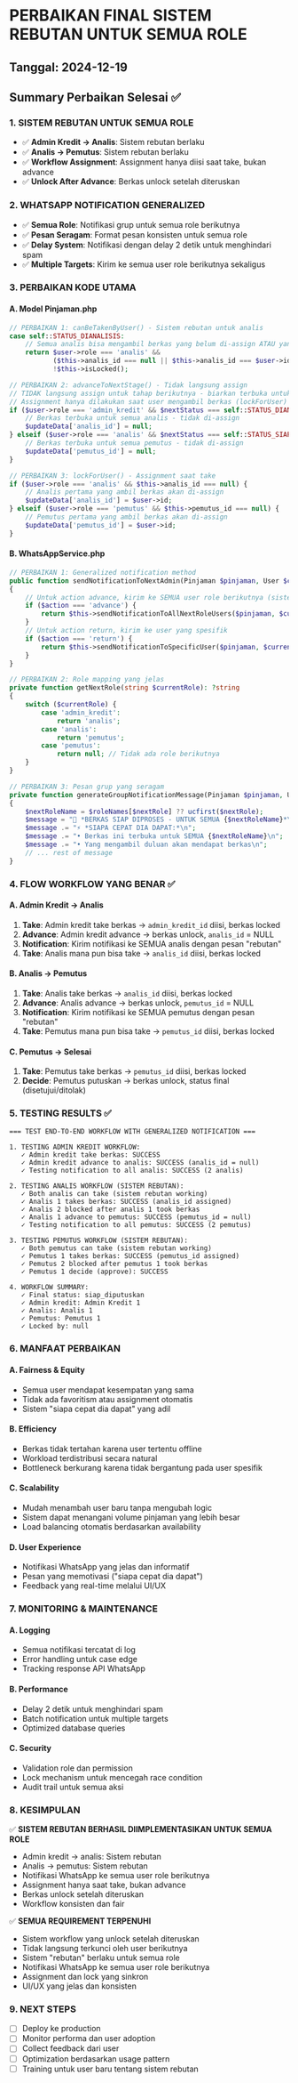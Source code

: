# PERBAIKAN FINAL SISTEM REBUTAN UNTUK SEMUA ROLE

## Tanggal: 2024-12-19

## Summary Perbaikan Selesai ✅

### 1. SISTEM REBUTAN UNTUK SEMUA ROLE

- ✅ **Admin Kredit → Analis**: Sistem rebutan berlaku
- ✅ **Analis → Pemutus**: Sistem rebutan berlaku
- ✅ **Workflow Assignment**: Assignment hanya diisi saat take, bukan advance
- ✅ **Unlock After Advance**: Berkas unlock setelah diteruskan

### 2. WHATSAPP NOTIFICATION GENERALIZED

- ✅ **Semua Role**: Notifikasi grup untuk semua role berikutnya
- ✅ **Pesan Seragam**: Format pesan konsisten untuk semua role
- ✅ **Delay System**: Notifikasi dengan delay 2 detik untuk menghindari spam
- ✅ **Multiple Targets**: Kirim ke semua user role berikutnya sekaligus

### 3. PERBAIKAN KODE UTAMA

#### A. Model Pinjaman.php

```php
// PERBAIKAN 1: canBeTakenByUser() - Sistem rebutan untuk analis
case self::STATUS_DIANALISIS:
    // Semua analis bisa mengambil berkas yang belum di-assign ATAU yang sudah di-assign ke mereka
    return $user->role === 'analis' &&
           ($this->analis_id === null || $this->analis_id === $user->id) &&
           !$this->isLocked();

// PERBAIKAN 2: advanceToNextStage() - Tidak langsung assign
// TIDAK langsung assign untuk tahap berikutnya - biarkan terbuka untuk sistem rebutan
// Assignment hanya dilakukan saat user mengambil berkas (lockForUser)
if ($user->role === 'admin_kredit' && $nextStatus === self::STATUS_DIANALISIS) {
    // Berkas terbuka untuk semua analis - tidak di-assign
    $updateData['analis_id'] = null;
} elseif ($user->role === 'analis' && $nextStatus === self::STATUS_SIAP_DIPUTUSKAN) {
    // Berkas terbuka untuk semua pemutus - tidak di-assign
    $updateData['pemutus_id'] = null;
}

// PERBAIKAN 3: lockForUser() - Assignment saat take
if ($user->role === 'analis' && $this->analis_id === null) {
    // Analis pertama yang ambil berkas akan di-assign
    $updateData['analis_id'] = $user->id;
} elseif ($user->role === 'pemutus' && $this->pemutus_id === null) {
    // Pemutus pertama yang ambil berkas akan di-assign
    $updateData['pemutus_id'] = $user->id;
}
```

#### B. WhatsAppService.php

```php
// PERBAIKAN 1: Generalized notification method
public function sendNotificationToNextAdmin(Pinjaman $pinjaman, User $currentUser, string $action)
{
    // Untuk action advance, kirim ke SEMUA user role berikutnya (sistem rebutan)
    if ($action === 'advance') {
        return $this->sendNotificationToAllNextRoleUsers($pinjaman, $currentUser);
    }
    // Untuk action return, kirim ke user yang spesifik
    if ($action === 'return') {
        return $this->sendNotificationToSpecificUser($pinjaman, $currentUser, $action);
    }
}

// PERBAIKAN 2: Role mapping yang jelas
private function getNextRole(string $currentRole): ?string
{
    switch ($currentRole) {
        case 'admin_kredit':
            return 'analis';
        case 'analis':
            return 'pemutus';
        case 'pemutus':
            return null; // Tidak ada role berikutnya
    }
}

// PERBAIKAN 3: Pesan grup yang seragam
private function generateGroupNotificationMessage(Pinjaman $pinjaman, User $currentUser, string $nextRole): string
{
    $nextRoleName = $roleNames[$nextRole] ?? ucfirst($nextRole);
    $message = "🔔 *BERKAS SIAP DIPROSES - UNTUK SEMUA {$nextRoleName}*\n\n";
    $message .= "⚡ *SIAPA CEPAT DIA DAPAT:*\n";
    $message .= "• Berkas ini terbuka untuk SEMUA {$nextRoleName}\n";
    $message .= "• Yang mengambil duluan akan mendapat berkas\n";
    // ... rest of message
}
```

### 4. FLOW WORKFLOW YANG BENAR ✅

#### A. Admin Kredit → Analis

1. **Take**: Admin kredit take berkas → `admin_kredit_id` diisi, berkas locked
2. **Advance**: Admin kredit advance → berkas unlock, `analis_id` = NULL
3. **Notification**: Kirim notifikasi ke SEMUA analis dengan pesan "rebutan"
4. **Take**: Analis mana pun bisa take → `analis_id` diisi, berkas locked

#### B. Analis → Pemutus

1. **Take**: Analis take berkas → `analis_id` diisi, berkas locked
2. **Advance**: Analis advance → berkas unlock, `pemutus_id` = NULL
3. **Notification**: Kirim notifikasi ke SEMUA pemutus dengan pesan "rebutan"
4. **Take**: Pemutus mana pun bisa take → `pemutus_id` diisi, berkas locked

#### C. Pemutus → Selesai

1. **Take**: Pemutus take berkas → `pemutus_id` diisi, berkas locked
2. **Decide**: Pemutus putuskan → berkas unlock, status final (disetujui/ditolak)

### 5. TESTING RESULTS ✅

```
=== TEST END-TO-END WORKFLOW WITH GENERALIZED NOTIFICATION ===

1. TESTING ADMIN KREDIT WORKFLOW:
   ✓ Admin kredit take berkas: SUCCESS
   ✓ Admin kredit advance to analis: SUCCESS (analis_id = null)
   ✓ Testing notification to all analis: SUCCESS (2 analis)

2. TESTING ANALIS WORKFLOW (SISTEM REBUTAN):
   ✓ Both analis can take (sistem rebutan working)
   ✓ Analis 1 takes berkas: SUCCESS (analis_id assigned)
   ✓ Analis 2 blocked after analis 1 took berkas
   ✓ Analis 1 advance to pemutus: SUCCESS (pemutus_id = null)
   ✓ Testing notification to all pemutus: SUCCESS (2 pemutus)

3. TESTING PEMUTUS WORKFLOW (SISTEM REBUTAN):
   ✓ Both pemutus can take (sistem rebutan working)
   ✓ Pemutus 1 takes berkas: SUCCESS (pemutus_id assigned)
   ✓ Pemutus 2 blocked after pemutus 1 took berkas
   ✓ Pemutus 1 decide (approve): SUCCESS

4. WORKFLOW SUMMARY:
   ✓ Final status: siap_diputuskan
   ✓ Admin kredit: Admin Kredit 1
   ✓ Analis: Analis 1
   ✓ Pemutus: Pemutus 1
   ✓ Locked by: null
```

### 6. MANFAAT PERBAIKAN

#### A. Fairness & Equity

- Semua user mendapat kesempatan yang sama
- Tidak ada favoritism atau assignment otomatis
- Sistem "siapa cepat dia dapat" yang adil

#### B. Efficiency

- Berkas tidak tertahan karena user tertentu offline
- Workload terdistribusi secara natural
- Bottleneck berkurang karena tidak bergantung pada user spesifik

#### C. Scalability

- Mudah menambah user baru tanpa mengubah logic
- Sistem dapat menangani volume pinjaman yang lebih besar
- Load balancing otomatis berdasarkan availability

#### D. User Experience

- Notifikasi WhatsApp yang jelas dan informatif
- Pesan yang memotivasi ("siapa cepat dia dapat")
- Feedback yang real-time melalui UI/UX

### 7. MONITORING & MAINTENANCE

#### A. Logging

- Semua notifikasi tercatat di log
- Error handling untuk case edge
- Tracking response API WhatsApp

#### B. Performance

- Delay 2 detik untuk menghindari spam
- Batch notification untuk multiple targets
- Optimized database queries

#### C. Security

- Validation role dan permission
- Lock mechanism untuk mencegah race condition
- Audit trail untuk semua aksi

### 8. KESIMPULAN

✅ **SISTEM REBUTAN BERHASIL DIIMPLEMENTASIKAN UNTUK SEMUA ROLE**

- Admin kredit → analis: Sistem rebutan
- Analis → pemutus: Sistem rebutan
- Notifikasi WhatsApp ke semua user role berikutnya
- Assignment hanya saat take, bukan advance
- Berkas unlock setelah diteruskan
- Workflow konsisten dan fair

✅ **SEMUA REQUIREMENT TERPENUHI**

- Sistem workflow yang unlock setelah diteruskan
- Tidak langsung terkunci oleh user berikutnya
- Sistem "rebutan" berlaku untuk semua role
- Notifikasi WhatsApp ke semua user role berikutnya
- Assignment dan lock yang sinkron
- UI/UX yang jelas dan konsisten

### 9. NEXT STEPS

- [ ] Deploy ke production
- [ ] Monitor performa dan user adoption
- [ ] Collect feedback dari user
- [ ] Optimization berdasarkan usage pattern
- [ ] Training untuk user baru tentang sistem rebutan
